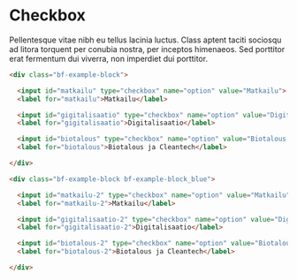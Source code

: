 # Checkbox

Pellentesque vitae nibh eu tellus lacinia luctus. Class aptent taciti sociosqu ad litora torquent per conubia nostra, per inceptos himenaeos. Sed porttitor erat fermentum dui viverra, non imperdiet dui porttitor.

```html
<div class="bf-example-block">

  <input id="matkailu" type="checkbox" name="option" value="Matkailu">
  <label for="matkailu">Matkailu</label>

  <input id="gigitalisaatio" type="checkbox" name="option" value="Digitalisaatio" checked disabled>
  <label for="gigitalisaatio">Digitalisaatio</label>

  <input id="biotalous" type="checkbox" name="option" value="Biotalous ja Cleantech">
  <label for="biotalous">Biotalous ja Cleantech</label>

</div>
```

```html
<div class="bf-example-block bf-example-block_blue">

  <input id="matkailu-2" type="checkbox" name="option" value="Matkailu">
  <label for="matkailu-2">Matkailu</label>

  <input id="gigitalisaatio-2" type="checkbox" name="option" value="Digitalisaatio" checked disabled>
  <label for="gigitalisaatio-2">Digitalisaatio</label>

  <input id="biotalous-2" type="checkbox" name="option" value="Biotalous ja Cleantech">
  <label for="biotalous-2">Biotalous ja Cleantech</label>

</div>
```